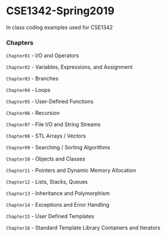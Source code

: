 # CSE1342-Spring2019
In class coding examples used for CSE1342

### Chapters
`Chapter01` - I/O and Operators

`Chapter02` - Variables, Expressions, and Assignment

`Chapter03` - Branches

`Chapter04` - Loops

`Chapter05` - User-Defined Functions

`Chapter06` - Recursion

`Chapter07` - File I/O and String Streams

`Chapter08` - STL Arrays / Vectors

`Chapter09` - Searching / Sorting Algorithms 

`Chapter10` - Objects and Classes

`Chapter11` - Pointers and Dynamic Memory Allocation

`Chapter12` - Lists, Stacks, Queues

`Chapter13` - Inheritance and Polymorphism

`Chapter14` - Exceptions and Error Handling

`Chapter15` - User Defined Templates

`Chapter16` - Standard Template Library Containers and Iterators
